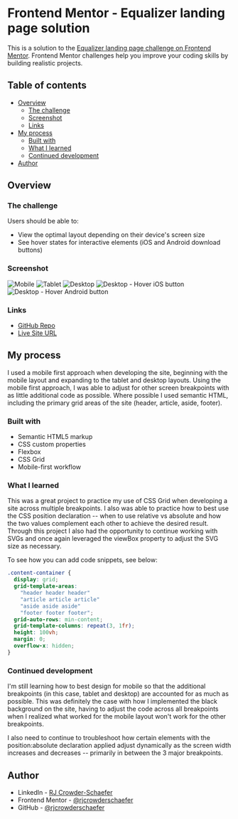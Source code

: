 # Frontend Mentor - Equalizer landing page solution

This is a solution to the [Equalizer landing page challenge on Frontend Mentor](https://www.frontendmentor.io/challenges/equalizer-landing-page-7VJ4gp3DE). Frontend Mentor challenges help you improve your coding skills by building realistic projects. 

## Table of contents

- [Overview](#overview)
  - [The challenge](#the-challenge)
  - [Screenshot](#screenshot)
  - [Links](#links)
- [My process](#my-process)
  - [Built with](#built-with)
  - [What I learned](#what-i-learned)
  - [Continued development](#continued-development)
- [Author](#author)

## Overview

### The challenge

Users should be able to:

- View the optimal layout depending on their device's screen size
- See hover states for interactive elements (iOS and Android download buttons)

### Screenshot

![Mobile](https://i.imgur.com/sFmZ4rE.png)
![Tablet](https://i.imgur.com/BUVSUML.png)
![Desktop](https://i.imgur.com/LgdPgam.png)
![Desktop - Hover iOS button](https://i.imgur.com/IWb41rt.png)
![Desktop - Hover Android button](https://i.imgur.com/IndItH7.png)

### Links

- [GitHub Repo](https://github.com/rjcrowderschaefer/fm-equalizer-landing-page)
- [Live Site URL](https://main--prismatic-pasca-d19214.netlify.app/)

## My process

I used a mobile first approach when developing the site, beginning with the mobile layout and expanding to the tablet and desktop layouts. Using the mobile first approach, I was able to adjust for other screen breakpoints with as little additional code as possible. Where possible I used semantic HTML, including the primary grid areas of the site (header, article, aside, footer).

### Built with

- Semantic HTML5 markup
- CSS custom properties
- Flexbox
- CSS Grid
- Mobile-first workflow

### What I learned

This was a great project to practice my use of CSS Grid when developing a site across multiple breakpoints. I also was able to practice how to best use the CSS position declaration -- when to use relative vs absolute and how the two values complement each other to achieve the desired result. Through this project I also had the opportunity to continue working with SVGs and once again leveraged the viewBox property to adjust the SVG size as necessary.

To see how you can add code snippets, see below:

```css
.content-container {
  display: grid;
  grid-template-areas:
    "header header header"
    "article article article"
    "aside aside aside"
    "footer footer footer";
  grid-auto-rows: min-content;
  grid-template-columns: repeat(3, 1fr);
  height: 100vh;
  margin: 0;
  overflow-x: hidden;
}
```
<!-- I was pleased with how I approached the development using CSS Grid and successfully troubleshooting some spacing issues using the 'fr' value -->

### Continued development

I'm still learning how to best design for mobile so that the additional breakpoints (in this case, tablet and desktop) are accounted for as much as possible. This was definitely the case with how I implemented the black background on the site, having to adjust the code across all breakpoints when I realized what worked for the mobile layout won't work for the other breakpoints.

I also need to continue to troubleshoot how certain elements with the position:absolute declaration applied adjust dynamically as the screen width increases and decreases -- primarily in between the 3 major breakpoints.

## Author

- LinkedIn - [RJ Crowder-Schaefer](https://www.linkedin.com/in/rjcrowderschaefer/)
- Frontend Mentor - [@rjcrowderschaefer](https://www.frontendmentor.io/profile/rjcrowderschaefer)
- GitHub - [@rjcrowderschaefer](https://github.com/rjcrowderschaefer)
